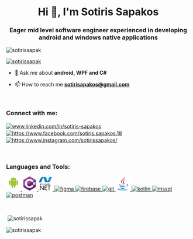 <h1 align="center">Hi 👋, I'm Sotiris Sapakos</h1>
<h3 align="center">Eager mid level software engineer experienced in developing android and windows native applications</h3>

<p align="left"> <img src="https://komarev.com/ghpvc/?username=sotirissapak&label=Profile%20views&color=0e75b6&style=flat" alt="sotirissapak" /> </p>

<p align="left"> <a href="https://github.com/ryo-ma/github-profile-trophy"><img src="https://github-profile-trophy.vercel.app/?username=sotirissapak" alt="sotirissapak" /></a> </p>

- 💬 Ask me about **android, WPF and C#**

- 📫 How to reach me **sotirisapakos@gmail.com**

<br/>
<h3 align="left">Connect with me:</h3>
<p align="left">
<a href="https://linkedin.com/in/www.linkedin.com/in/sotiris-sapakos" target="blank"><img align="center" src="https://raw.githubusercontent.com/rahuldkjain/github-profile-readme-generator/master/src/images/icons/Social/linked-in-alt.svg" alt="www.linkedin.com/in/sotiris-sapakos" height="30" width="40" /></a>
<a href="https://fb.com/https://www.facebook.com/sotiris.sapakos.18" target="blank"><img align="center" src="https://raw.githubusercontent.com/rahuldkjain/github-profile-readme-generator/master/src/images/icons/Social/facebook.svg" alt="https://www.facebook.com/sotiris.sapakos.18" height="30" width="40" /></a>
<a href="https://instagram.com/https://www.instagram.com/sotirissapakos/" target="blank"><img align="center" src="https://raw.githubusercontent.com/rahuldkjain/github-profile-readme-generator/master/src/images/icons/Social/instagram.svg" alt="https://www.instagram.com/sotirissapakos/" height="30" width="40" /></a>
</p>

<br/>
<h3 align="left">Languages and Tools:</h3>
<p align="left"> <a href="https://developer.android.com" target="_blank" rel="noreferrer"> <img src="https://raw.githubusercontent.com/devicons/devicon/master/icons/android/android-original-wordmark.svg" alt="android" width="40" height="40"/> </a> <a href="https://www.w3schools.com/cs/" target="_blank" rel="noreferrer"> <img src="https://raw.githubusercontent.com/devicons/devicon/master/icons/csharp/csharp-original.svg" alt="csharp" width="40" height="40"/> </a> <a href="https://dotnet.microsoft.com/" target="_blank" rel="noreferrer"> <img src="https://raw.githubusercontent.com/devicons/devicon/master/icons/dot-net/dot-net-original-wordmark.svg" alt="dotnet" width="40" height="40"/> </a> <a href="https://www.figma.com/" target="_blank" rel="noreferrer"> <img src="https://www.vectorlogo.zone/logos/figma/figma-icon.svg" alt="figma" width="40" height="40"/> </a> <a href="https://firebase.google.com/" target="_blank" rel="noreferrer"> <img src="https://www.vectorlogo.zone/logos/firebase/firebase-icon.svg" alt="firebase" width="40" height="40"/> </a> <a href="https://git-scm.com/" target="_blank" rel="noreferrer"> <img src="https://www.vectorlogo.zone/logos/git-scm/git-scm-icon.svg" alt="git" width="40" height="40"/> </a> <a href="https://www.java.com" target="_blank" rel="noreferrer"> <img src="https://raw.githubusercontent.com/devicons/devicon/master/icons/java/java-original.svg" alt="java" width="40" height="40"/> </a> <a href="https://kotlinlang.org" target="_blank" rel="noreferrer"> <img src="https://www.vectorlogo.zone/logos/kotlinlang/kotlinlang-icon.svg" alt="kotlin" width="40" height="40"/> </a> <a href="https://www.microsoft.com/en-us/sql-server" target="_blank" rel="noreferrer"> <img src="https://www.svgrepo.com/show/303229/microsoft-sql-server-logo.svg" alt="mssql" width="40" height="40"/> </a> <a href="https://postman.com" target="_blank" rel="noreferrer"> <img src="https://www.vectorlogo.zone/logos/getpostman/getpostman-icon.svg" alt="postman" width="40" height="40"/> </a> </p>
<br/>
<p>&nbsp;<img align="center" src="https://github-readme-stats.vercel.app/api?username=sotirissapak&show_icons=true&locale=en" alt="sotirissapak" /></p>

<p><img align="center" src="https://github-readme-streak-stats.herokuapp.com/?user=sotirissapak&" alt="sotirissapak" /></p>
